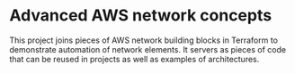 # Advanced AWS network concepts
This project joins pieces of AWS network building blocks in Terraform to demonstrate automation of network elements. It servers as pieces of code that can be reused in projects as well as examples of architectures.

